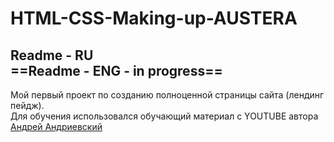 # HTML-CSS-Making-up-AUSTERA

**Readme - RU**<br>
==Readme - ENG - in progress==<br>
---
Мой первый проект по созданию полноценной страницы сайта (лендинг пейдж).<br>
Для обучения использовался обучающий материал с YOUTUBE автора [Андрей Андриевский](https://www.youtube.com/watch?v=GFqCX2AefQk&list=PLMB6wLyKp7lV9YoWTMCztq-KXYhYPB09K&ab_channel=%D0%90%D0%BD%D0%B4%D1%80%D0%B5%D0%B9%D0%90%D0%BD%D0%B4%D1%80%D0%B8%D0%B5%D0%B2%D1%81%D0%BA%D0%B8%D0%B9)
